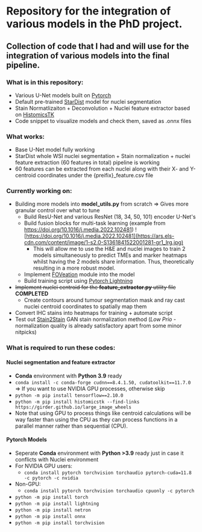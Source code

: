 # Repository for the integration of various models in the PhD project.
## Collection of code that I had and will use for the integration of various models into the final pipeline.
### What is in this repository:
- Various U-Net models built on [Pytorch](https://pytorch.org/docs/stable/index.html)
- Default pre-trained [StarDist](https://github.com/stardist/stardist) model for nuclei segmentation
- Stain Normatlizaiton + Deconvolution + Nuclei feature extractor based on [HistomicsTK](https://digitalslidearchive.github.io/HistomicsTK/index.html)
- Code snippet to visualize models and check them, saved as .onnx files
### What works:
- Base U-Net model fully working
- StarDist whole WSI nuclei segmentation + Stain normalization + nuclei feature extraction (60 features in total) pipeline is working
- 60 features can be extracted from each nuclei along with their X- and Y-centroid coordinates under the {preifix}_feature.csv file
### Currently working on:
- Building more models into __model_utils.py__ from scratch => Gives more granular control over what to tune 
    - Build ResU-Net and various ResNet (18, 34, 50, 101) encoder U-Net's
    - Build fusion blocks for multi-task learning (example from https://doi.org/10.1016/j.media.2022.102481)
    ![https://doi.org/10.1016/j.media.2022.102481](https://ars.els-cdn.com/content/image/1-s2.0-S1361841522001281-gr1_lrg.jpg)
        - This will allow me to use the H&E and nuclei images to train 2 models simultaneously to predict TMEs and marker heatmaps whilst having the 2 models share information. Thus, theoretically resulting in a more robust model. 
    - Implement [FOVeation](https://github.com/lxasqjc/Foveation-Segmentation) module into the model  
    - Build training script using [Pytorch Lightning](https://lightning.ai/pytorch-lightning)
- ~~Implement nuclei centroid for the __feature_extractor.py__ utility file~~ **COMPLETED**
    - Create contours around tumour segmentation mask and ray cast nuclei centroid coordinates to spatially map them
- Convert IHC stains into heatmaps for training + automate script
- Test out [Stain2Stain](https://github.com/pegahs1993/Stain-to-Stain-Translation) GAN stain normalization method (_Low Prio_ - normalization quality is already satisfactory apart from some minor nitpicks)
### What is required to run these codes:
#### Nuclei segmentation and feature extractor
- __Conda__ environment with __Python 3.9__ ready
- ```conda install -c conda-forge cudnn==8.4.1.50, cudatoolkit==11.7.0``` => If you want to use NVIDIA GPU processes, otherwise skip
- ```python -m pip install tensorflow==2.10.0```
- ```python -m pip install histomicstk --find-links https://girder.github.io/large_image_wheels```
- Note that using GPU to process things like centroid calculations will be way faster than using the CPU as they can process functions in a parallel manner rather than sequential (CPU).

#### Pytorch Models
- Seperate __Conda__ environment with __Python >3.9__ ready just in case it conflicts with Nuclei environment
- For NVIDIA GPU users:
    - ```conda install pytorch torchvision torchaudio pytorch-cuda=11.8 -c pytorch -c nvidia```
- Non-GPU:
    - ```conda install pytorch torchvision torchaudio cpuonly -c pytorch```
- ```python -m pip install torch```
- ```python -m pip install lightning```
- ```python -m pip install netron```
- ```python -m pip install onnx```
- ```python -m pip install torchvision```
 

